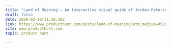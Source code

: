 ```yaml
---
title: "Land of Meaning — An interactive visual guide of Jordan Peterson's lectures"
draft: false
date: 2020-02-16T11:50:39Z
link: https://www.producthunt.com/posts/land-of-meaning?utm_medium=RSS&utm_source=hune
site: www.producthunt.com
topic: product hunt  

---
```

